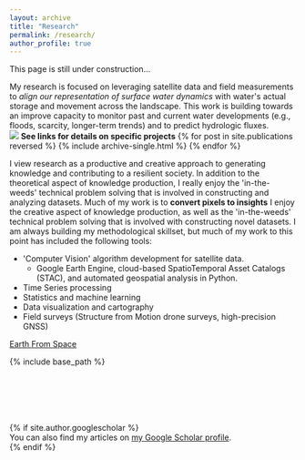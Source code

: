 ```yaml
---
layout: archive
title: "Research"
permalink: /research/
author_profile: true
---
```

This page is still under construction...

My research is focused on leveraging satellite data and field measurements to *align our representation of surface water dynamics* with water's actual storage and movement across the landscape. This work is building towards an improve capacity to monitor past and current water developments (e.g., floods, scarcity, longer-term trends) and to predict hydrologic fluxes. <br/>
<img src='/images/jimLake_banner.jpg'/>
**See links for details on specific projects**
{% for post in site.publications reversed %}
  {% include archive-single.html %}
{% endfor %}



I view research as a productive and creative approach to generating knowledge and contributing to a resilient society. In addition to the theoretical aspect of knowledge production, I really enjoy the 'in-the-weeds' technical problem solving that is involved in constructing and analyzing datasets. Much of my work is to **convert pixels to insights**
I enjoy the creative aspect of knowledge production, as well as the 'in-the-weeds' technical problem solving that is involved with constructing novel datasets. I am always building my methodological skillset, but much of my work to this point has included the following tools:
* 'Computer Vision' algorithm development for satellite data.
  * Google Earth Engine, cloud-based SpatioTemporal Asset Catalogs (STAC), and automated geospatial analysis in Python.
* Time Series processing
* Statistics and machine learning
* Data visualization and cartography
* Field surveys (Structure from Motion drone surveys, high-precision GNSS)


<a href="Earth-from-space.md">Earth From Space</a>

{% include base_path %}



<br/>
<br/>
<br/>
<br/>
<br/>
{% if site.author.googlescholar %}
  <div class="wordwrap">You can also find my articles on <a href="{{site.author.googlescholar}}">my Google Scholar profile</a>.</div>
{% endif %}
